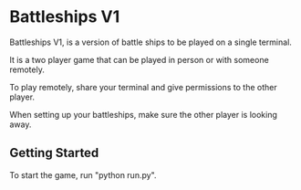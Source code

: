 # Battleships V1

Battleships V1, is a version of battle ships to be played on a single terminal. 

It is a two player game that can be played in person or with someone remotely.

To play remotely, share your terminal and give permissions to the other player.

When setting up your battleships, make sure the other player is looking away.


## Getting Started

To start the game, run "python run.py".
